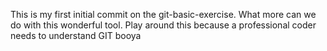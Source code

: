 This is my first initial commit on the git-basic-exercise.
What more can we do with this wonderful tool.
Play around this because a professional coder needs to understand GIT
booya

